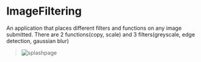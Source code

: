 # ImageFiltering
An application that places different filters and functions on any image submitted. There are 2 functions(copy, scale) and 3 filters(greyscale, edge detection, gaussian blur)

> ![splashpage](dog.png)
